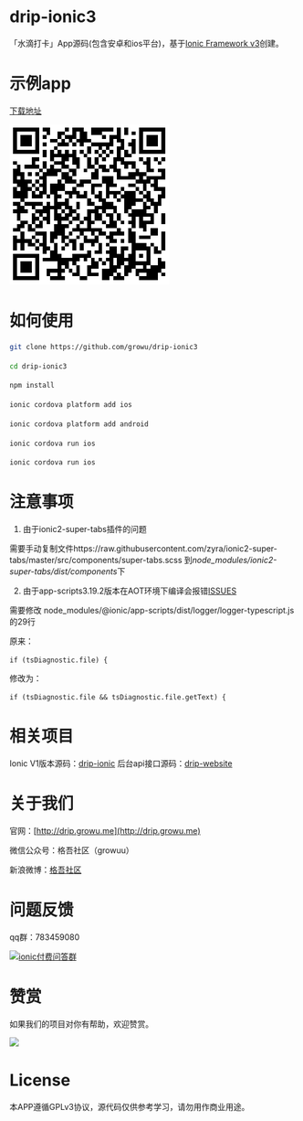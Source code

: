 # drip-ionic3

「水滴打卡」App源码(包含安卓和ios平台)，基于[Ionic Framework v3](http://ionicframework.com/)创建。

# 示例app

[下载地址](http://a.app.qq.com/o/simple.jsp?pkgname=me.growu.drip)

![二维码](qrcode.png)



# 如何使用


```bash
git clone https://github.com/growu/drip-ionic3

cd drip-ionic3

npm install

ionic cordova platform add ios

ionic cordova platform add android

ionic cordova run ios

ionic cordova run ios
```

# 注意事项

1. 由于ionic2-super-tabs插件的问题

需要手动复制文件https://raw.githubusercontent.com/zyra/ionic2-super-tabs/master/src/components/super-tabs.scss
到*node_modules/ionic2-super-tabs/dist/components*下



2. 由于app-scripts3.19.2版本在AOT环境下编译会报错[ISSUES](https://github.com/ionic-team/ionic-cli/issues/2889)

需要修改 node_modules/@ionic/app-scripts/dist/logger/logger-typescript.js的29行

原来：

```if (tsDiagnostic.file) {```

修改为：

```if (tsDiagnostic.file && tsDiagnostic.file.getText) {```

# 相关项目

Ionic V1版本源码：[drip-ionic](https://github.com/growu/drip-ionic)
后台api接口源码：[drip-website](https://github.com/growu/drip-website)

# 关于我们

官网：[http://drip.growu.me](http://drip.growu.me)

微信公众号：格吾社区（growuu）

新浪微博：[格吾社区](http://weibo.com/growu)

# 问题反馈

qq群：783459080

[![ionic付费问答群](https://pub.idqqimg.com/wpa/images/group.png)](https://hang.qq.com/wpa/qunwpa?idkey=26fee235eae2460a35007c9790b5661b0a97033c948550fe06936a2cbbda009b)

# 赞赏



如果我们的项目对你有帮助，欢迎赞赏。

![](donate.png)

# License

本APP遵循GPLv3协议，源代码仅供参考学习，请勿用作商业用途。





